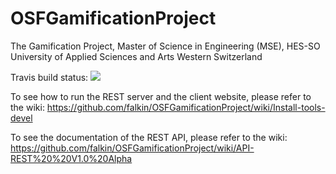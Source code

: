OSFGamificationProject
======================
The Gamification Project, Master of Science in Engineering (MSE), HES-SO University of Applied Sciences and Arts Western Switzerland


Travis build status:
<img src="https://travis-ci.org/falkin/OSFGamificationProject.png" />


To see how to run the REST server and the client website, please refer to the wiki:
https://github.com/falkin/OSFGamificationProject/wiki/Install-tools-devel

To see the documentation of the REST API, please refer to the wiki:  
https://github.com/falkin/OSFGamificationProject/wiki/API-REST%20%20V1.0%20Alpha